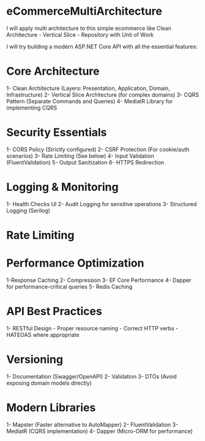# eCommerceMultiArchitecture
I will apply multi architecture to this simple ecommerce like Clean Architecture - Vertical Slice - Repository with Unit of Work

I will try building a modern ASP.NET Core API with all the essential features:

# Core Architecture
1- Clean Architecture (Layers: Presentation, Application, Domain, Infrastructure)
2- Vertical Slice Architecture (for complex domains)
3- CQRS Pattern (Separate Commands and Queries)
4- MediatR Library for implementing CQRS

# Security Essentials
1- CORS Policy (Strictly configured)
2- CSRF Protection (For cookie/auth scenarios)
3- Rate Limiting (See below)
4- Input Validation (FluentValidation)
5- Output Sanitization
6- HTTPS Redirection

# Logging & Monitoring
1- Health Checks UI
2- Audit Logging for sensitive operations
3- Structured Logging (Serilog)

# Rate Limiting


# Performance Optimization
1-Response Caching
2- Compression
3- EF Core Performance
4- Dapper for performance-critical queries
5- Redis Caching

# API Best Practices
1- RESTful Design
    - Proper resource naming
    - Correct HTTP verbs
    - HATEOAS where appropriate

 # Versioning   
 1- Documentation (Swagger/OpenAPI)
 2- Validation
 3- DTOs (Avoid exposing domain models directly)


# Modern Libraries
1- Mapster (Faster alternative to AutoMapper)
2- FluentValidation
3- MediatR (CQRS implementation)
4- Dapper (Micro-ORM for performance)
 
